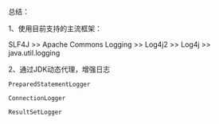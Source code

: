 总结：

1、使用目前支持的主流框架：

SLF4J >> Apache Commons Logging >> Log4j2 >> Log4j >> java.util.logging

2、通过JDK动态代理，增强日志

`PreparedStatementLogger`

`ConnectionLogger`

`ResultSetLogger`


